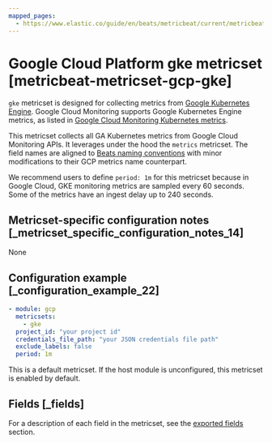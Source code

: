 ```yaml
---
mapped_pages:
  - https://www.elastic.co/guide/en/beats/metricbeat/current/metricbeat-metricset-gcp-gke.html
---
```


# Google Cloud Platform gke metricset [metricbeat-metricset-gcp-gke]

`gke` metricset is designed for collecting metrics from [Google Kubernetes Engine](https://cloud.google.com/kubernetes-engine). Google Cloud Monitoring supports Google Kubernetes Engine metrics, as listed in [Google Cloud Monitoring Kubernetes metrics](https://cloud.google.com/monitoring/api/metrics_kubernetes).

This metricset collects all GA Kubernetes metrics from Google Cloud Monitoring APIs. It leverages under the hood the `metrics` metricset. The field names are aligned to [Beats naming conventions](/extend/event-conventions.md) with minor modifications to their GCP metrics name counterpart.

We recommend users to define `period: 1m` for this metricset because in Google Cloud, GKE monitoring metrics are sampled every 60 seconds. Some of the metrics have an ingest delay up to 240 seconds.


## Metricset-specific configuration notes [_metricset_specific_configuration_notes_14]

None


## Configuration example [_configuration_example_22]

```yaml
- module: gcp
  metricsets:
    - gke
  project_id: "your project id"
  credentials_file_path: "your JSON credentials file path"
  exclude_labels: false
  period: 1m
```

This is a default metricset. If the host module is unconfigured, this metricset is enabled by default.

## Fields [_fields]

For a description of each field in the metricset, see the [exported fields](/reference/metricbeat/exported-fields-gcp.md) section.

